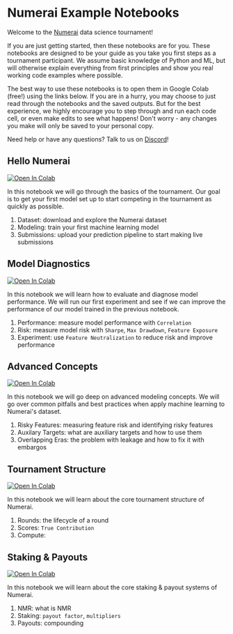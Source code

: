 # Numerai Example Notebooks

Welcome to the [Numerai](https://numer.ai/) data science tournament! 

If you are just getting started, then these notebooks are for you. These notebooks are designed to be your guide as you take you first steps as a tournament participant. We assume basic knowledge of Python and ML, but will otherwise explain everything from first principles and show you real working code examples where possible.     

The best way to use these notebooks is to open them in Google Colab (free!) using the links below. If you are in a hurry, you may choose to just read through the notebooks and the saved outputs. But for the best experience, we highly encourage you to step through and run each code cell, or even make edits to see what happens! Don't worry - any changes you make will only be saved to your personal copy. 

Need help or have any questions? Talk to us on [Discord](https://discord.gg/numerai)!

## Hello Numerai 
<a target="_blank" href="https://colab.research.google.com/github/numerai/hello-numerai/blob/master/hello_numerai.ipynb">
  <img src="https://colab.research.google.com/assets/colab-badge.svg" alt="Open In Colab"/>
</a>

In this notebook we will go through the basics of the tournament. Our goal is to get your first model set up to start competing in the tournament as quickly as possible. 

1. Dataset: download and explore the Numerai dataset 
2. Modeling: train your first machine learning model
3. Submissions: upload your prediction pipeline to start making live submissions

## Model Diagnostics 
<a target="_blank" href="https://colab.research.google.com/github/numerai/hello-numerai/blob/master/model_diagnostics.ipynb">
  <img src="https://colab.research.google.com/assets/colab-badge.svg" alt="Open In Colab"/>
</a>

In this notebook we will learn how to evaluate and diagnose model performance. We will run our first experiment and see if we can improve the performance of our model trained in the previous notebook.   

1. Performance: measure model performance with `Correlation`  
2. Risk: measure model risk with `Sharpe`, `Max Drawdown`, `Feature Exposure` 
3. Experiment: use `Feature Neutralization` to reduce risk and improve performance

## Advanced Concepts
<a target="_blank" href="https://colab.research.google.com/github/numerai/hello-numerai/blob/master/advanced_concepts.ipynb">
  <img src="https://colab.research.google.com/assets/colab-badge.svg" alt="Open In Colab"/>
</a>

In this notebook we will go deep on advanced modeling concepts. We will go over common pitfalls and best practices when apply machine learning to Numerai's dataset. 

1. Risky Features: measuring feature risk and identifying risky features    
2. Auxilary Targets: what are auxiliary targets and how to use them 
3. Overlapping Eras: the problem with leakage and how to fix it with embargos

## Tournament Structure
<a target="_blank" href="https://colab.research.google.com/github/numerai/hello-numerai/blob/master/submissions_scoring.ipynb">
  <img src="https://colab.research.google.com/assets/colab-badge.svg" alt="Open In Colab"/>
</a>

In this notebook we will learn about the core tournament structure of Numerai.   

1. Rounds: the lifecycle of a round   
2. Scores: `True Contribution`  
3. Compute:   

## Staking & Payouts
<a target="_blank" href="https://colab.research.google.com/github/numerai/hello-numerai/blob/master/stkaing_payouts.ipynb">
  <img src="https://colab.research.google.com/assets/colab-badge.svg" alt="Open In Colab"/>
</a>

In this notebook we will learn about the core staking & payout systems of Numerai.

1. NMR: what is NMR 
2. Staking: `payout factor`, `multipliers`
3. Payouts: compounding 
